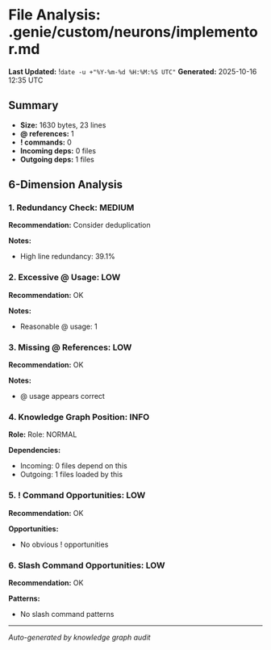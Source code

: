 # File Analysis: .genie/custom/neurons/implementor.md
**Last Updated:** !`date -u +"%Y-%m-%d %H:%M:%S UTC"`
**Generated:** 2025-10-16 12:35 UTC

## Summary

- **Size:** 1630 bytes, 23 lines
- **@ references:** 1
- **! commands:** 0
- **Incoming deps:** 0 files
- **Outgoing deps:** 1 files

## 6-Dimension Analysis

### 1. Redundancy Check: MEDIUM

**Recommendation:** Consider deduplication

**Notes:**
- High line redundancy: 39.1%

### 2. Excessive @ Usage: LOW

**Recommendation:** OK

**Notes:**
- Reasonable @ usage: 1

### 3. Missing @ References: LOW

**Recommendation:** OK

**Notes:**
- @ usage appears correct

### 4. Knowledge Graph Position: INFO

**Role:** Role: NORMAL

**Dependencies:**
- Incoming: 0 files depend on this
- Outgoing: 1 files loaded by this

### 5. ! Command Opportunities: LOW

**Recommendation:** OK

**Opportunities:**
- No obvious ! opportunities

### 6. Slash Command Opportunities: LOW

**Recommendation:** OK

**Patterns:**
- No slash command patterns

---

*Auto-generated by knowledge graph audit*
